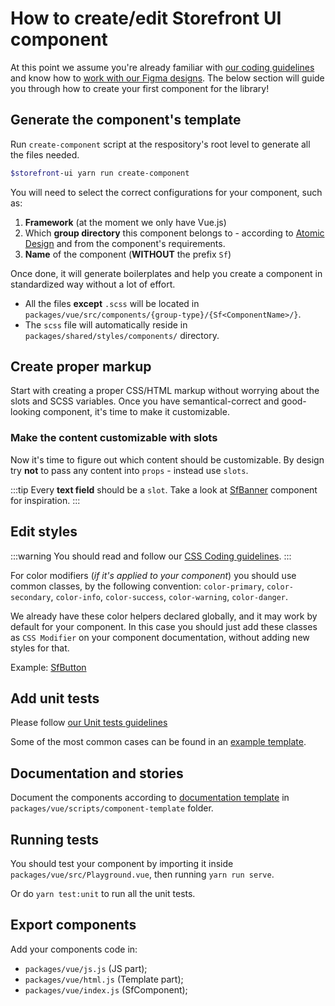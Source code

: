 # How to create/edit Storefront UI component

At this point we assume you're already familiar with [our coding guidelines](coding-guidelines.md) and know how to [work with our Figma designs](working-with-designs.md). The below section will guide you through how to create your first component for the library!

## Generate the component's template

Run `create-component` script at the respository's root level to generate all the files needed.
```bash
$storefront-ui yarn run create-component
```
You will need to select the correct configurations for your component, such as:

1. **Framework** (at the moment we only have Vue.js)
2. Which **group directory** this component belongs to - according to [Atomic Design](http://bradfrost.com/blog/post/atomic-web-design/) and from the component's requirements.
3. **Name** of the component (**WITHOUT** the prefix `Sf`)

Once done, it will generate boilerplates and help you create a component in standardized way without a lot of effort.
* All the files **except** `.scss` will be located in `packages/vue/src/components/{group-type}/{Sf<ComponentName>/}`.
* The `scss` file will automatically reside in `packages/shared/styles/components/` directory.

## Create proper markup

Start with creating a proper CSS/HTML markup without worrying about the slots and SCSS variables.
Once you have semantical-correct and good-looking component, it's time to make it customizable.

### Make the content customizable with slots

Now it's time to figure out which content should be customizable.
By design try **not** to pass any content into `props` - instead use `slots`.

:::tip
 Every **text field** should be a `slot`. Take a look at
[SfBanner](https://github.com/DivanteLtd/storefront-ui/blob/master/packages/vue/src/components/molecules/SfBanner/SfBanner.vue)
component for inspiration.
:::

## Edit styles

:::warning
You should read and follow our [CSS Coding guidelines](coding-guidelines.md#CSS-Rules).
:::

For color modifiers (_if it's applied to your component_)
you should use common classes, by the following convention:
`color-primary`, `color-secondary`, `color-info`, `color-success`,
`color-warning`, `color-danger`.

We already have these color helpers declared globally, and it may
work by default for your component. In this case you should just add
these classes as `CSS Modifier` on your component documentation,
without adding new styles for that.

Example: [SfButton](https://github.com/DivanteLtd/storefront-ui/blob/master/packages/vue/src/components/atoms/SfButton/SfButton.stories.js)

## Add unit tests

Please follow [our Unit tests guidelines](coding-guidelines.md#Unit-tests)

Some of the most common cases can be found in an [example template](https://github.com/DivanteLtd/storefront-ui/blob/master/packages/vue/scripts/component-template/component.spec.js).

## Documentation and stories

Document the components according to
[documentation template](https://github.com/DivanteLtd/storefront-ui/blob/master/packages/vue/scripts/component-template/component.stories.js)
in `packages/vue/scripts/component-template` folder.

## Running tests

You should test your component by importing it inside `packages/vue/src/Playground.vue`,
then running `yarn run serve`.

Or do `yarn test:unit` to run all the unit tests.

## Export components

Add your components code in:

- `packages/vue/js.js` (JS part);
- `packages/vue/html.js` (Template part);
- `packages/vue/index.js` (SfComponent);
